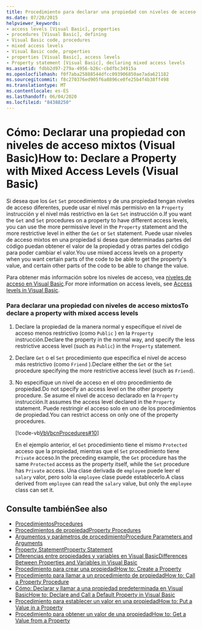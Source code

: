 ```yaml
---
title: Procedimiento para declarar una propiedad con niveles de acceso mixtos
ms.date: 07/20/2015
helpviewer_keywords:
- access levels [Visual Basic], properties
- procedures [Visual Basic], defining
- Visual Basic code, procedures
- mixed access levels
- Visual Basic code, properties
- properties [Visual Basic], access levels
- Property statement [Visual Basic], declaring mixed access levels
ms.assetid: fdbb2d97-279a-4956-b26c-cbdfbc34915a
ms.openlocfilehash: f0f7aba25888544dfcc093906850ae7ada621182
ms.sourcegitcommit: f8c270376ed905f6a8896ce0fe25b4f4b38ff498
ms.translationtype: MT
ms.contentlocale: es-ES
ms.lasthandoff: 06/04/2020
ms.locfileid: "84388250"
---
```

# <a name="how-to-declare-a-property-with-mixed-access-levels-visual-basic"></a><span data-ttu-id="a44e6-102">Cómo: Declarar una propiedad con niveles de acceso mixtos (Visual Basic)</span><span class="sxs-lookup"><span data-stu-id="a44e6-102">How to: Declare a Property with Mixed Access Levels (Visual Basic)</span></span>
<span data-ttu-id="a44e6-103">Si desea que los `Get` `Set` procedimientos y de una propiedad tengan niveles de acceso diferentes, puede usar el nivel más permisivo en la `Property` instrucción y el nivel más restrictivo en la `Get` `Set` instrucción o.</span><span class="sxs-lookup"><span data-stu-id="a44e6-103">If you want the `Get` and `Set` procedures on a property to have different access levels, you can use the more permissive level in the `Property` statement and the more restrictive level in either the `Get` or `Set` statement.</span></span> <span data-ttu-id="a44e6-104">Puede usar niveles de acceso mixtos en una propiedad si desea que determinadas partes del código puedan obtener el valor de la propiedad y otras partes del código para poder cambiar el valor.</span><span class="sxs-lookup"><span data-stu-id="a44e6-104">You use mixed access levels on a property when you want certain parts of the code to be able to get the property's value, and certain other parts of the code to be able to change the value.</span></span>  
  
 <span data-ttu-id="a44e6-105">Para obtener más información sobre los niveles de acceso, vea [niveles de acceso en Visual Basic](../declared-elements/access-levels.md).</span><span class="sxs-lookup"><span data-stu-id="a44e6-105">For more information on access levels, see [Access levels in Visual Basic](../declared-elements/access-levels.md).</span></span>  
  
### <a name="to-declare-a-property-with-mixed-access-levels"></a><span data-ttu-id="a44e6-106">Para declarar una propiedad con niveles de acceso mixtos</span><span class="sxs-lookup"><span data-stu-id="a44e6-106">To declare a property with mixed access levels</span></span>  
  
1. <span data-ttu-id="a44e6-107">Declare la propiedad de la manera normal y especifique el nivel de acceso menos restrictivo (como `Public` ) en la `Property` instrucción.</span><span class="sxs-lookup"><span data-stu-id="a44e6-107">Declare the property in the normal way, and specify the less restrictive access level (such as `Public`) in the `Property` statement.</span></span>  
  
2. <span data-ttu-id="a44e6-108">Declare `Get` o el `Set` procedimiento que especifica el nivel de acceso más restrictivo (como `Friend` ).</span><span class="sxs-lookup"><span data-stu-id="a44e6-108">Declare either the `Get` or the `Set` procedure specifying the more restrictive access level (such as `Friend`).</span></span>  
  
3. <span data-ttu-id="a44e6-109">No especifique un nivel de acceso en el otro procedimiento de propiedad.</span><span class="sxs-lookup"><span data-stu-id="a44e6-109">Do not specify an access level on the other property procedure.</span></span> <span data-ttu-id="a44e6-110">Se asume el nivel de acceso declarado en la `Property` instrucción.</span><span class="sxs-lookup"><span data-stu-id="a44e6-110">It assumes the access level declared in the `Property` statement.</span></span> <span data-ttu-id="a44e6-111">Puede restringir el acceso solo en uno de los procedimientos de propiedad.</span><span class="sxs-lookup"><span data-stu-id="a44e6-111">You can restrict access on only one of the property procedures.</span></span>  
  
     [!code-vb[VbVbcnProcedures#10](~/samples/snippets/visualbasic/VS_Snippets_VBCSharp/VbVbcnProcedures/VB/Class1.vb#10)]  
  
     <span data-ttu-id="a44e6-112">En el ejemplo anterior, el `Get` procedimiento tiene el mismo `Protected` acceso que la propiedad, mientras que el `Set` procedimiento tiene `Private` acceso.</span><span class="sxs-lookup"><span data-stu-id="a44e6-112">In the preceding example, the `Get` procedure has the same `Protected` access as the property itself, while the `Set` procedure has `Private` access.</span></span> <span data-ttu-id="a44e6-113">Una clase derivada de `employee` puede leer el `salary` valor, pero solo la `employee` clase puede establecerlo.</span><span class="sxs-lookup"><span data-stu-id="a44e6-113">A class derived from `employee` can read the `salary` value, but only the `employee` class can set it.</span></span>  
  
## <a name="see-also"></a><span data-ttu-id="a44e6-114">Consulte también</span><span class="sxs-lookup"><span data-stu-id="a44e6-114">See also</span></span>

- [<span data-ttu-id="a44e6-115">Procedimientos</span><span class="sxs-lookup"><span data-stu-id="a44e6-115">Procedures</span></span>](./index.md)
- [<span data-ttu-id="a44e6-116">Procedimientos de propiedad</span><span class="sxs-lookup"><span data-stu-id="a44e6-116">Property Procedures</span></span>](./property-procedures.md)
- [<span data-ttu-id="a44e6-117">Argumentos y parámetros de procedimiento</span><span class="sxs-lookup"><span data-stu-id="a44e6-117">Procedure Parameters and Arguments</span></span>](./procedure-parameters-and-arguments.md)
- [<span data-ttu-id="a44e6-118">Property Statement</span><span class="sxs-lookup"><span data-stu-id="a44e6-118">Property Statement</span></span>](../../../language-reference/statements/property-statement.md)
- [<span data-ttu-id="a44e6-119">Diferencias entre propiedades y variables en Visual Basic</span><span class="sxs-lookup"><span data-stu-id="a44e6-119">Differences Between Properties and Variables in Visual Basic</span></span>](./differences-between-properties-and-variables.md)
- [<span data-ttu-id="a44e6-120">Procedimiento para crear una propiedad</span><span class="sxs-lookup"><span data-stu-id="a44e6-120">How to: Create a Property</span></span>](./how-to-create-a-property.md)
- [<span data-ttu-id="a44e6-121">Procedimiento para llamar a un procedimiento de propiedad</span><span class="sxs-lookup"><span data-stu-id="a44e6-121">How to: Call a Property Procedure</span></span>](./how-to-call-a-property-procedure.md)
- [<span data-ttu-id="a44e6-122">Cómo: Declarar y llamar a una propiedad predeterminada en Visual Basic</span><span class="sxs-lookup"><span data-stu-id="a44e6-122">How to: Declare and Call a Default Property in Visual Basic</span></span>](./how-to-declare-and-call-a-default-property.md)
- [<span data-ttu-id="a44e6-123">Procedimiento para establecer un valor en una propiedad</span><span class="sxs-lookup"><span data-stu-id="a44e6-123">How to: Put a Value in a Property</span></span>](./how-to-put-a-value-in-a-property.md)
- [<span data-ttu-id="a44e6-124">Procedimiento para obtener un valor de una propiedad</span><span class="sxs-lookup"><span data-stu-id="a44e6-124">How to: Get a Value from a Property</span></span>](./how-to-get-a-value-from-a-property.md)
